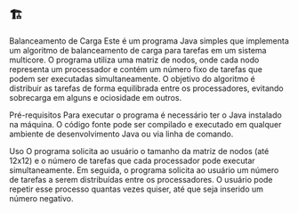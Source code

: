 ##  🏗️
Balanceamento de Carga
Este é um programa Java simples que implementa um algoritmo de balanceamento de carga para tarefas em um sistema multicore.
O programa utiliza uma matriz de nodos, onde cada nodo representa um processador e contém um número fixo de tarefas que podem ser executadas simultaneamente.
O objetivo do algoritmo é distribuir as tarefas de forma equilibrada entre os processadores, evitando sobrecarga em alguns e ociosidade em outros.

Pré-requisitos
Para executar o programa é necessário ter o Java instalado na máquina.
O código fonte pode ser compilado e executado em qualquer ambiente de desenvolvimento Java ou via linha de comando.

Uso
O programa solicita ao usuário o tamanho da matriz de nodos (até 12x12) e o número de tarefas que cada processador pode executar simultaneamente.
Em seguida, o programa solicita ao usuário um número de tarefas a serem distribuídas entre os processadores.
O usuário pode repetir esse processo quantas vezes quiser, até que seja inserido um número negativo.
